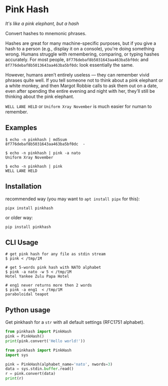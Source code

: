 # Pink Hash

*It's like a pink elephant, but a hash*

Convert hashes to mnemonic phrases.

Hashes are great for many machine-specific purposes, but if you give a hash to a person (e.g., display it on a console), you're doing something wrong. Humans struggle with remembering, comparing, or typing hashes accurately. For most people, `8f776debaf8b5031643aa463ba5bf0dc` and `8f776debaf8b5013643aa463ba5bf0dc` look essentially the same.

However, humans aren’t entirely useless — they can remember vivid phrases quite well. If you tell someone not to think about a pink elephant or a white monkey, and then Margot Robbie calls to ask them out on a date, even after spending the entire evening and night with her, they’ll still be thinking about the pink elephant.

`WELL LANE HELD` or `Uniform Xray November` is much easier for numan to remember.


## Examples
~~~shell
$ echo -n pinkhash | md5sum
8f776debaf8b5031643aa463ba5bf0dc  -

$ echo -n pinkhash | pink -a nato
Uniform Xray November

$ echo -n pinkhash | pink
WELL LANE HELD
~~~

## Installation

recommended way (you may want to `apt install pipx` for this):
~~~
pipx install pinkhash
~~~

or older way:
~~~
pip install pinkhash
~~~

## CLI Usage
~~~shell
# get pink hash for any file as stdin stream
$ pink < /tmp/1M

# get 5-words pink hash with NATO alphabet
$ pink -a nato -w 5 < /tmp/1M 
Hotel Yankee Zulu Papa Hotel

# eng1 never returns more then 2 words
$ pink -a eng1  < /tmp/1M 
paraboloidal teapot
~~~

## Python usage

Get pinkhash for a `str` with all default settings (RFC1751 alphabet).
~~~python
from pinkhash import PinkHash
pink = PinkHash()
print(pink.convert('Hello world!'))
~~~

~~~python
from pinkhash import PinkHash
import sys

pink = PinkHash(alphabet_name='nato', nwords=3)
data = sys.stdin.buffer.read()
r = pink.convert(data)
print(r)
~~~

